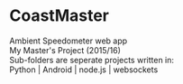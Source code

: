 # CoastMaster

Ambient Speedometer web app <br />
My Master's Project (2015/16) <br />
Sub-folders are seperate projects written in: <br />
Python | Android | node.js | websockets
